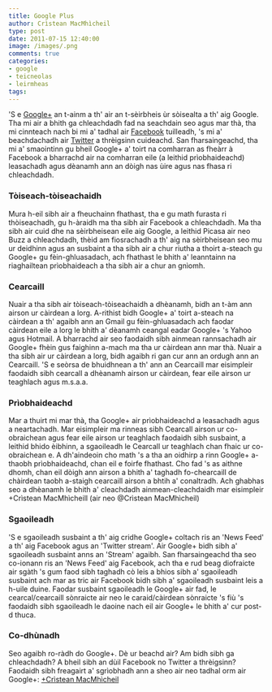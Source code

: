 ```yaml
---
title: Google Plus
author: Crìstean MacMhìcheil
type: post
date: 2011-07-15 12:40:00
image: /images/.png
comments: true
categories:
- google
- teicneolas
- leirmheas
tags:
---
```


'S e [Google+](https://web.archive.org/web/20160407223511/http://plus.google.com/) an t-ainm a th' air an t-sèirbheis ùr sòisealta a th' aig Google. Tha mi air a bhith ga chleachdadh fad na seachdain seo agus mar thà, tha mi cinnteach nach bi mi a' tadhal air [Facebook](https://web.archive.org/web/20160407223511/http://cristean-macmhicheil.co.uk/?offset=1346191195000) tuilleadh, 's mi a' beachdachadh air [Twitter](https://web.archive.org/web/20160407223511/http://cristean-macmhicheil.co.uk/?offset=1346191195000) a thrèigsinn cuideachd. San fharsaingeachd, tha mi a' smaointinn gu bheil Google+ a' toirt na comharran as fheàrr à Facebook a bharrachd air na comharran eile (a leithid prìobhaideachd) leasachadh agus dèanamh ann an dòigh nas ùire agus nas fhasa ri chleachdadh.

<!--more-->

### Tòiseach-tòiseachaidh

Mura h-eil sibh air a fheuchainn fhathast, tha e gu math furasta ri thòiseachadh, gu h-àraidh ma tha sibh air Facebook a chleachdadh. Ma tha sibh air cuid dhe na sèirbheisean eile aig Google, a leithid Picasa air neo Buzz a chleachdadh, thèid am fiosrachadh a th' aig na sèirbheisean seo mu ur deidhinn agus an susbaint a tha sibh air a chur riutha a thoirt a-steach gu Google+ gu fèin-ghluasadach, ach fhathast le bhith a' leanntainn na riaghailtean prìobhaideach a tha sibh air a chur an gnìomh.

### Cearcaill

Nuair a tha sibh air tòiseach-tòiseachaidh a dhèanamh, bidh an t-àm ann airson ur càirdean a lorg. A-rithist bidh Google+ a' toirt a-steach na càirdean a th' agaibh ann an Gmail gu fèin-ghluasadach ach faodar càirdean eile a lorg le bhith a' dèanamh ceangal eadar Google+ 's Yahoo agus Hotmail. A bharrachd air seo faodaidh sibh ainmean rannsachadh air Google+ fhèin gus faighinn a-mach ma tha ur càirdean ann mar thà. Nuair a tha sibh air ur càirdean a lorg, bidh agaibh ri gan cur ann an ordugh ann an Cearcaill. 'S e seòrsa de bhuidhnean a th' ann an Cearcaill mar eisimpleir faodaidh sibh cearcall a dhèanamh airson ur càirdean, fear eile airson ur teaghlach agus m.s.a.a.

### Prìobhaideachd

Mar a thuirt mi mar thà, tha Google+ air prìobhaideachd a leasachadh agus a neartachadh. Mar eisimpleir ma rinneas sibh Cearcall airson ur co-obraichean agus fear eile airson ur teaghlach faodaidh sibh susbaint, a leithid bhido èibhinn, a sgaoileadh le Cearcall ur teaghlach chan fhaic ur co-obraichean e. A dh'aindeoin cho math 's a tha an oidhirp a rinn Google+ a-thaobh prìobhaideachd, chan eil e foirfe fhathast. Cho fad 's as aithne dhomh, chan eil dòigh ann airson a bhith a' taghadh fo-chearcaill de chàirdean taobh a-staigh cearcaill airson a bhtih a' conaltradh. Ach ghabhas seo a dhèanamh le bhith a' cleachdadh ainmean-cleachdaidh mar eisimpleir +Crìstean MacMhìcheill (air neo @Crìstean MacMhìcheil)

### Sgaoileadh

'S e sgaoileadh susbaint a th' aig cridhe Google+ coltach ris an 'News Feed' a th' aig Facebook agus an 'Twitter stream'. Air Google+ bidh sibh a' sgaoileadh susbaint anns an 'Stream' agaibh. San fharsaingeachd tha seo co-ionann ris an 'News Feed' aig Facebook, ach tha e rud beag diofraicte air sgàth 's gum faod sibh taghadh cò leis a bhios sibh a' sgaoileadh susbaint ach mar as tric air Facebook bidh sibh a' sgaoileadh susbaint leis a h-uile duine. Faodar susbaint sgaoileadh le Google+ air fad, le cearcal/cearcaill sònraicte air neo le caraid/càirdean sònraicte 's fiù 's faodaidh sibh sgaoileadh le daoine nach eil air Google+ le bhith a' cur post-d thuca.

### Co-dhùnadh

Seo agaibh ro-ràdh do Google+. Dè ur beachd air? Am bidh sibh ga chleachdadh? A bheil sibh an dùil Facebook no Twitter a thrèigsinn? Faodaidh sibh freagairt a' sgrìobhadh ann a sheo air neo tadhal orm air Google+: [+Crìstean MacMhìcheil](https://web.archive.org/web/20160407223511/https://plus.google.com/105752088430578469962)
